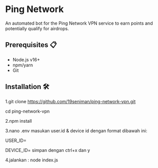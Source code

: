 # Ping Network 

An automated bot for the Ping Network VPN service to earn points and potentially qualify for airdrops.

## Prerequisites 📋

- Node.js v16+
- npm/yarn
- Git

## Installation 🛠️

1.git clone https://github.com/19seniman/ping-network-vpn.git

cd ping-network-vpn

2.npm install


3.nano .env
masukan user.id & device id dengan format dibawah ini:

USER_ID=

DEVICE_ID= 
simpan dengan ctrl+x dan y

4.jalankan :
node index.js

